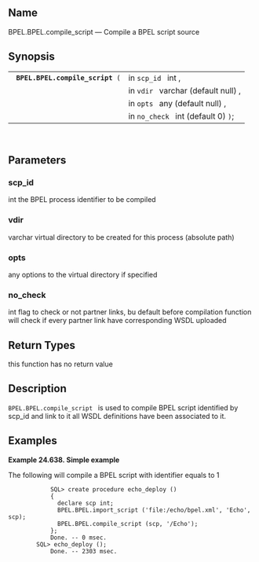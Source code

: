 <div id="fn_bpel_compile_script" class="refentry">

<div class="titlepage">

</div>

<div class="refnamediv">

## Name

BPEL.BPEL.compile_script — Compile a BPEL script source

</div>

<div class="refsynopsisdiv">

## Synopsis

<div id="fsyn_compile_script_01" class="funcsynopsis">

|                                       |                                     |
|---------------------------------------|-------------------------------------|
| ` `**`BPEL.BPEL.compile_script`**` (` | in `scp_id ` int ,                  |
|                                       | in `vdir ` varchar (default null) , |
|                                       | in `opts ` any (default null) ,     |
|                                       | in `no_check ` int (default 0) `)`; |

<div class="funcprototype-spacer">

 

</div>

</div>

</div>

<div id="params_compile_script_01" class="refsect1">

## Parameters

<div id="id129869" class="refsect2">

### scp_id

<span class="type">int </span> the BPEL process identifier to be
compiled

</div>

<div id="id129873" class="refsect2">

### vdir

<span class="type">varchar </span> virtual directory to be created for
this process (absolute path)

</div>

<div id="id129877" class="refsect2">

### opts

<span class="type">any </span> options to the virtual directory if
specified

</div>

<div id="id129881" class="refsect2">

### no_check

<span class="type">int </span> flag to check or not partner links, bu
default before compilation function will check if every partner link
have corresponding WSDL uploaded

</div>

</div>

<div id="ret_compile_script_01" class="refsect1">

## Return Types

this function has no return value

</div>

<div id="desc_compile_script_01" class="refsect1">

## Description

`BPEL.BPEL.compile_script ` is used to compile BPEL script identified by
scp_id and link to it all WSDL definitions have been associated to it.

</div>

<div id="examples_compile_script_01" class="refsect1">

## Examples

<div id="ex_compile_script_01" class="example">

**Example 24.638. Simple example**

<div class="example-contents">

The following will compile a BPEL script with identifier equals to 1

``` screen
            SQL> create procedure echo_deploy ()
            {
              declare scp int;
              BPEL.BPEL.import_script ('file:/echo/bpel.xml', 'Echo', scp);
              BPEL.BPEL.compile_script (scp, '/Echo');
            };
            Done. -- 0 msec.
        SQL> echo_deploy ();
            Done. -- 2303 msec.
    
```

</div>

</div>

  

</div>

</div>
